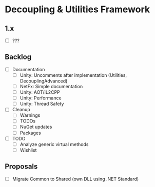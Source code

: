 # Decoupling & Utilities Framework

## 1.x

- [ ] ???

## Backlog

- [ ] Documentation
  - [ ] Unity: Uncomments after implementation (Utilities, DecouplingAdvanced)
  - [ ] NetFx: Simple documentation
  - [ ] Unity: AOT/IL2CPP
  - [ ] Unity: Performance
  - [ ] Unity: Thread Safety
- [ ] Cleanup
  - [ ] Warnings
  - [ ] TODOs
  - [ ] NuGet updates
  - [ ] Packages
- [ ] TODO
  - [ ] Analyze generic virtual methods
  - [ ] Wishlist

## Proposals

- [ ] Migrate Common to Shared (own DLL using .NET Standard)
